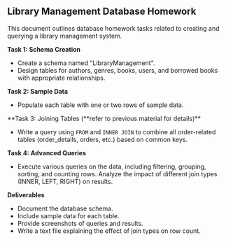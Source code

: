 ## Library Management Database Homework

This document outlines database homework tasks related to creating and querying a library management system.

**Task 1: Schema Creation**

- Create a schema named "LibraryManagement".
- Design tables for authors, genres, books, users, and borrowed books with appropriate relationships.

**Task 2: Sample Data**

- Populate each table with one or two rows of sample data.

**Task 3: Joining Tables (**refer to previous material for details)\*\*

- Write a query using `FROM` and `INNER JOIN` to combine all order-related tables (order_details, orders, etc.) based on common keys.

**Task 4: Advanced Queries**

- Execute various queries on the data, including filtering, grouping, sorting, and counting rows. Analyze the impact of different join types (INNER, LEFT, RIGHT) on results.

**Deliverables**

- Document the database schema.
- Include sample data for each table.
- Provide screenshots of queries and results.
- Write a text file explaining the effect of join types on row count.
